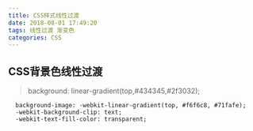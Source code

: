 ```yaml
---
title: CSS样式线性过渡
date: 2018-08-01 17:49:20
tags: 线性过渡 渐变色
categories: CSS
---
```

## CSS背景色线性过渡
> background: linear-gradient(top,#434345,#2f3032);

````
  background-image: -webkit-linear-gradient(top, #f6f6c8, #71fafe);
  -webkit-background-clip: text;
  -webkit-text-fill-color: transparent;
````